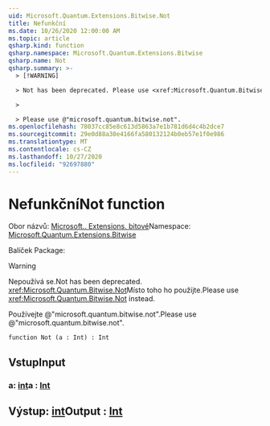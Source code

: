 ```yaml
---
uid: Microsoft.Quantum.Extensions.Bitwise.Not
title: Nefunkční
ms.date: 10/26/2020 12:00:00 AM
ms.topic: article
qsharp.kind: function
qsharp.namespace: Microsoft.Quantum.Extensions.Bitwise
qsharp.name: Not
qsharp.summary: >-
  > [!WARNING]

  > Not has been deprecated. Please use <xref:Microsoft.Quantum.Bitwise.Not> instead.

  >

  > Please use @"microsoft.quantum.bitwise.not".
ms.openlocfilehash: 78037cc85e8c613d5863a7e1b781d6d4c4b2dce7
ms.sourcegitcommit: 29e0d88a30e4166fa580132124b0eb57e1f0e986
ms.translationtype: MT
ms.contentlocale: cs-CZ
ms.lasthandoff: 10/27/2020
ms.locfileid: "92697880"
---
```

# <a name="not-function"></a><span data-ttu-id="c83b0-102">Nefunkční</span><span class="sxs-lookup"><span data-stu-id="c83b0-102">Not function</span></span>

<span data-ttu-id="c83b0-103">Obor názvů: [Microsoft.. Extensions. bitové](xref:Microsoft.Quantum.Extensions.Bitwise)</span><span class="sxs-lookup"><span data-stu-id="c83b0-103">Namespace: [Microsoft.Quantum.Extensions.Bitwise](xref:Microsoft.Quantum.Extensions.Bitwise)</span></span>

<span data-ttu-id="c83b0-104">Balíček [](https://nuget.org/packages/)</span><span class="sxs-lookup"><span data-stu-id="c83b0-104">Package: [](https://nuget.org/packages/)</span></span>


> [!WARNING]
> <span data-ttu-id="c83b0-105">Nepoužívá se.</span><span class="sxs-lookup"><span data-stu-id="c83b0-105">Not has been deprecated.</span></span> <span data-ttu-id="c83b0-106"><xref:Microsoft.Quantum.Bitwise.Not>Místo toho ho použijte.</span><span class="sxs-lookup"><span data-stu-id="c83b0-106">Please use <xref:Microsoft.Quantum.Bitwise.Not> instead.</span></span>
>
> <span data-ttu-id="c83b0-107">Používejte @"microsoft.quantum.bitwise.not".</span><span class="sxs-lookup"><span data-stu-id="c83b0-107">Please use @"microsoft.quantum.bitwise.not".</span></span>



```qsharp
function Not (a : Int) : Int
```


## <a name="input"></a><span data-ttu-id="c83b0-108">Vstup</span><span class="sxs-lookup"><span data-stu-id="c83b0-108">Input</span></span>

### <a name="a--int"></a><span data-ttu-id="c83b0-109">a: [int](xref:microsoft.quantum.lang-ref.int)</span><span class="sxs-lookup"><span data-stu-id="c83b0-109">a : [Int](xref:microsoft.quantum.lang-ref.int)</span></span>





## <a name="output--int"></a><span data-ttu-id="c83b0-110">Výstup: [int](xref:microsoft.quantum.lang-ref.int)</span><span class="sxs-lookup"><span data-stu-id="c83b0-110">Output : [Int](xref:microsoft.quantum.lang-ref.int)</span></span>

